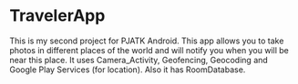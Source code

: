# TravelerApp 
This is my second project for PJATK Android. This app allows you to take photos in different places of the world and will notify you when you will be near this place. It uses Camera_Activity, Geofencing, Geocoding and Google Play Services (for location). Also it has RoomDatabase.

